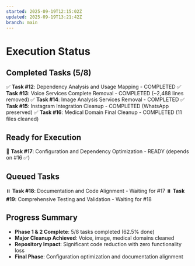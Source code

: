 ```yaml
---
started: 2025-09-19T12:15:02Z
updated: 2025-09-19T13:21:42Z
branch: main
---
```


# Execution Status

## Completed Tasks (5/8)
✅ **Task #12**: Dependency Analysis and Usage Mapping - COMPLETED
✅ **Task #13**: Voice Services Complete Removal - COMPLETED (~2,488 lines removed)
✅ **Task #14**: Image Analysis Services Removal - COMPLETED
✅ **Task #15**: Instagram Integration Cleanup - COMPLETED (WhatsApp preserved)
✅ **Task #16**: Medical Domain Final Cleanup - COMPLETED (11 files cleaned)

## Ready for Execution
🚀 **Task #17**: Configuration and Dependency Optimization - READY (depends on #16 ✅)

## Queued Tasks
⏸️ **Task #18**: Documentation and Code Alignment - Waiting for #17
⏸️ **Task #19**: Comprehensive Testing and Validation - Waiting for #18

## Progress Summary
- **Phase 1 & 2 Complete**: 5/8 tasks completed (62.5% done)
- **Major Cleanup Achieved**: Voice, image, medical domains cleaned
- **Repository Impact**: Significant code reduction with zero functionality loss
- **Final Phase**: Configuration optimization and documentation alignment

